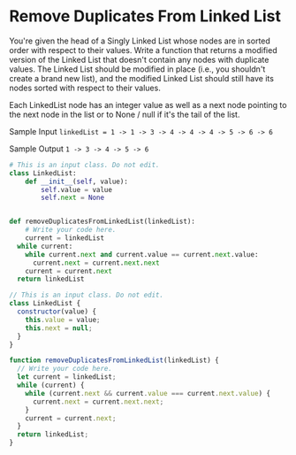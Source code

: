 # Remove Duplicates From Linked List

  You're given the head of a Singly Linked List whose nodes are in sorted order
  with respect to their values. Write a function that returns a modified version
  of the Linked List that doesn't contain any nodes with duplicate values. The
  Linked List should be modified in place (i.e., you shouldn't create a brand
  new list), and the modified Linked List should still have its nodes sorted
  with respect to their values.
  
  Each LinkedList node has an integer value as well as
  a next node pointing to the next node in the list or to
  None / null if it's the tail of the list.
  
  Sample Input
  ```linkedList = 1 -> 1 -> 3 -> 4 -> 4 -> 4 -> 5 -> 6 -> 6 ```
  
  Sample Output
  ```1 -> 3 -> 4 -> 5 -> 6 ```
```python
# This is an input class. Do not edit.
class LinkedList:
    def __init__(self, value):
        self.value = value
        self.next = None


def removeDuplicatesFromLinkedList(linkedList):
    # Write your code here.
    current = linkedList
  while current:
    while current.next and current.value == current.next.value:
      current.next = current.next.next
    current = current.next
  return linkedList
```
```javascript
// This is an input class. Do not edit.
class LinkedList {
  constructor(value) {
    this.value = value;
    this.next = null;
  }
}

function removeDuplicatesFromLinkedList(linkedList) {
  // Write your code here.
  let current = linkedList;
  while (current) {
    while (current.next && current.value === current.next.value) {
      current.next = current.next.next;
    }
    current = current.next;
  }
  return linkedList;
}
```
